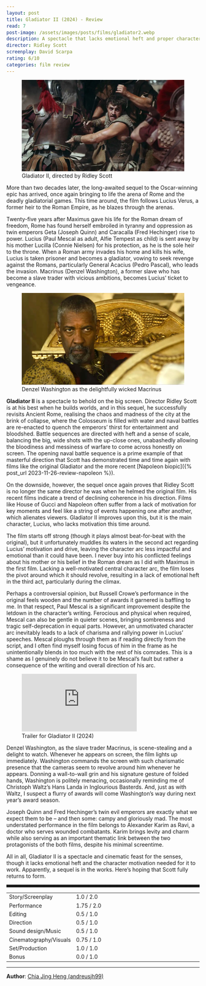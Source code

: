 ```yaml
---
layout: post
title: Gladiator II (2024) - Review
read: 7
post-image: /assets/images/posts/films/gladiator2.webp
description: A spectacle that lacks emotional heft and proper character motivation
director: Ridley Scott
screenplay: David Scarpa
rating: 6/10
categories: film review
---
```


<figure class="film">
  <img src="/assets/images/posts/films/gladiator2.webp" alt="Gladiator II movie still">
  <figcaption><i class="fa-solid fa-film"></i> Gladiator II, directed by Ridley Scott</figcaption>
</figure>

More than two decades later, the long-awaited sequel to the Oscar-winning epic has arrived, once again bringing to life the arena of Rome and the deadly gladiatorial games. This time around, the film follows Lucius Verus, a former heir to the Roman Empire, as he blazes through the arenas.

Twenty-five years after Maximus gave his life for the Roman dream of freedom, Rome has found herself embroiled in tyranny and oppression as twin emperors Geta (Joseph Quinn) and Caracalla (Fred Hechinger) rise to power. Lucius (Paul Mescal as adult, Alfie Tempest as child) is sent away by his mother Lucilla (Connie Nielsen) for his protection, as he is the sole heir to the throne. When a Roman army invades his home and kills his wife, Lucius is taken prisoner and becomes a gladiator, vowing to seek revenge against the Romans, particularly General Acacius (Pedro Pascal), who leads the invasion. Macrinus (Denzel Washington), a former slave who has become a slave trader with vicious ambitions, becomes Lucius’ ticket to vengeance.

<figure class="film">
  <img src="/assets/images/posts/films/gladiator2_2.webp" alt="Gladiator II movie still">
  <figcaption><i class="fa-solid fa-film"></i> Denzel Washington as the delightfully wicked Macrinus</figcaption>
</figure>

**Gladiator II** is a spectacle to behold on the big screen. Director Ridley Scott is at his best when he builds worlds, and in this sequel, he successfully revisits Ancient Rome, realising the chaos and madness of the city at the brink of collapse, where the Colosseum is filled with water and naval battles are re-enacted to quench the emperors’ thirst for entertainment and bloodshed. Battle sequences are directed with heft and a sense of scale, balancing the big, wide shots with the up-close ones, unabashedly allowing the bloodiness and messiness of warfare to come across honestly on screen. The opening naval battle sequence is a prime example of that masterful direction that Scott has demonstrated time and time again with films like the original Gladiator and the more recent [Napoleon biopic]({% post_url 2023-11-26-review-napoleon %}).

On the downside, however, the sequel once again proves that Ridley Scott is no longer the same director he was when he helmed the original film. His recent films indicate a trend of declining coherence in his direction. Films like House of Gucci and Napoleon often suffer from a lack of motivation for key moments and feel like a string of events happening one after another, which alienates viewers. Gladiator II improves upon this, but it is the main character, Lucius, who lacks motivation this time around. 

The film starts off strong (though it plays almost beat-for-beat with the original), but it unfortunately muddles its waters in the second act regarding Lucius’ motivation and drive, leaving the character arc less impactful and emotional than it could have been. I never buy into his conflicted feelings about his mother or his belief in the Roman dream as I did with Maximus in the first film. Lacking a well-motivated central character arc, the film loses the pivot around which it should revolve, resulting in a lack of emotional heft in the third act, particularly during the climax.

Perhaps a controversial opinion, but Russell Crowe’s performance in the original feels wooden and the number of awards it garnered is baffling to me. In that respect, Paul Mescal is a significant improvement despite the letdown in the character’s writing. Ferocious and physical when required, Mescal can also be gentle in quieter scenes, bringing sombreness and tragic self-deprecation in equal parts. However, an unmotivated character arc inevitably leads to a lack of charisma and rallying power in Lucius’ speeches. Mescal ploughs through them as if reading directly from the script, and I often find myself losing focus of him in the frame as he unintentionally blends in too much with the rest of his comrades. This is a shame as I genuinely do not believe it to be Mescal’s fault but rather a consequence of the writing and overall direction of his arc.

<div class="film-trailer">
<figure>
  <iframe src="https://www.youtube.com/embed/Ts0N8swyWFI" title="YouTube video player" frameborder="0" allow="accelerometer; autoplay; clipboard-write; encrypted-media; gyroscope; picture-in-picture; web-share" allowfullscreen></iframe>
  <figcaption><i class="fa-brands fa-youtube"></i> Trailer for Gladiator II (2024)</figcaption>
</figure>
</div>

Denzel Washington, as the slave trader Macrinus, is scene-stealing and a delight to watch. Whenever he appears on screen, the film lights up immediately. Washington commands the screen with such charismatic presence that the cameras seem to revolve around him whenever he appears. Donning a wall-to-wall grin and his signature gesture of folded hands, Washington is politely menacing, occasionally reminding me of Christoph Waltz’s Hans Landa in Inglourious Basterds. And, just as with Waltz, I suspect a flurry of awards will come Washington’s way during next year’s award season.

Joseph Quinn and Fred Hechinger’s twin evil emperors are exactly what we expect them to be – and then some: campy and gloriously mad. The most understated performance in the film belongs to Alexander Karim as Ravi, a doctor who serves wounded combatants. Karim brings levity and charm while also serving as an important thematic link between the two protagonists of the both films, despite his minimal screentime.

All in all, Gladiator II is a spectacle and cinematic feast for the senses, though it lacks emotional heft and the character motivation needed for it to work. Apparently, a sequel is in the works. Here’s hoping that Scott fully returns to form.

<hr style="border-style: dashed">

<table class="table table-sm table-striped table-hover">
  <colgroup>
    <col style="width: 30%;">
    <col style="width: 70%;">
  </colgroup>

  <tbody>
    <tr>
      <td>Story/Screenplay</td>
      <td>1.0 / 2.0</td>
    </tr>
    <tr>
      <td>Performance</td>
      <td>1.75 / 2.0</td>
    </tr>
    <tr>
      <td>Editing</td>
      <td>0.5 / 1.0</td>
    </tr>
    <tr>
      <td>Direction</td>
      <td>0.5 / 1.0</td>
    </tr>
    <tr>
      <td>Sound design/Music</td>
      <td>0.5 / 1.0</td>
    </tr>
    <tr>
      <td>Cinematography/Visuals</td>
      <td>0.75 / 1.0</td>
    </tr>
    <tr>
      <td>Set/Production</td>
      <td>1.0 / 1.0</td>
    </tr>
    <tr>
      <td>Bonus</td>
      <td>0.0 / 1.0</td>
    </tr>
  </tbody>
</table>

---

**Author**: <a href="https://github.com/andreusjh99" target="_blank">Chia Jing Heng (andreusjh99)</a>
